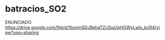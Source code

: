 # batracios_SO2
ENUNCIADO:
https://drive.google.com/file/d/1bvqmSDJ8ehaTZcSiuUpHGWyLwlv_bcR4/view?usp=sharing


